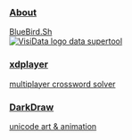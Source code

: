<div id="projects">

<a href="/about">
<div id="bluebird" class="project" onmouseover="document.getElementById('screenimage').src='/about.png';">
<div class="label">
<h3>About</h3>
BlueBird.Sh
</div>
</div>
</a>

<a href="https://visidata.org">
<div id="visidata" class="project" onmouseover="document.getElementById('screenimage').src='/visidata.gif';">
<div class="label">
<img src="/vdlogo.png" alt="VisiData logo"/>
data supertool
</div>
</div>
</a>


<a href="/xdplayer">
<div id="xdplayer" class="project" onmouseover="document.getElementById('screenimage').src='/xdplayer.gif';">
<div class="label">
<h3>xdplayer</h3>
multiplayer crossword solver
</div>
</div>
</a>

<a href="https://github.com/devottys/darkdraw">
<div id="darkdraw" class="project" onmouseover="document.getElementById('screenimage').src='/dwimmer_darkdraw.gif';">
<div class="label">
<h3>DarkDraw</h3>
unicode art & animation
</div>
</div>
</a>

<!--a href="/letterdash">
<div class="project">
<div class="label">
<h3>LetterDash</h3>
unicode arcade game
</div>
</div>
</a-->

<!--a href="/boardgames">
<div id="boardgames" class="project" onmouseover="document.getElementById('screenimage').src='/boardgames.gif';">
<div class="label">
<h3>Acquire</h3>
board game mockup
</div>
</div>
</a-->

</div>
</div>
